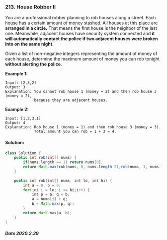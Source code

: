 ### 213. House Robber II

You are a professional robber planning to rob houses along a street. Each house has a certain amount of money stashed. All houses at this place are **arranged in a circle.** That means the first house is the neighbor of the last one. Meanwhile, adjacent houses have security system connected and **it will automatically contact the police if two adjacent houses were broken into on the same night**.

Given a list of non-negative integers representing the amount of money of each house, determine the maximum amount of money you can rob tonight **without alerting the police**.

**Example 1:**

```
Input: [2,3,2]
Output: 3
Explanation: You cannot rob house 1 (money = 2) and then rob house 3 (money = 2),
             because they are adjacent houses.
```

**Example 2:**

```
Input: [1,2,3,1]
Output: 4
Explanation: Rob house 1 (money = 1) and then rob house 3 (money = 3).
             Total amount you can rob = 1 + 3 = 4.
```

#### Solution:

```java
class Solution {
    public int rob(int[] nums) {
        if(nums.length == 1) return nums[0];
        return Math.max(rob(nums, 0, nums.length-2),rob(nums, 1, nums.length-1));
    }
    
    public int rob(int[] nums, int lo, int hi) {
        int a = 0, b = 0;
        for(int i = lo; i <= hi;i++) {
            int p = a, q = b;
            a = nums[i] + q;
            b = Math.max(p, q);
        }
        return Math.max(a, b);
    }
}
```

##### Date 2020.2.29